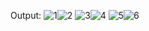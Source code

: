 Output:
![1](https://github.com/user-attachments/assets/b89d98d6-0b2f-451e-b9ab-10f71f61fd76)![2](https://github.com/user-attachments/assets/46c70826-dabd-4bd5-943a-1b5717ac2bb0)
![3](https://github.com/user-attachments/assets/8ace0833-c320-45d9-9db2-2e14af3118da)![4](https://github.com/user-attachments/assets/c7fa8f2c-4d6c-4ec7-a570-727eeebcc9a0)
![5](https://github.com/user-attachments/assets/37366ebf-22ef-47c5-bcba-0fb1d22d6bd9)![6](https://github.com/user-attachments/assets/ac7c94c0-d8e8-4dcc-844e-7485822e6f95)
